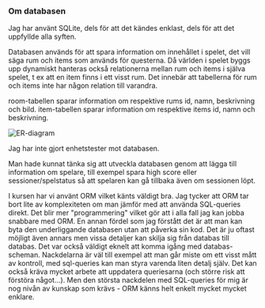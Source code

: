 ### Om databasen

Jag har använt SQLite, dels för att det kändes enklast, dels för att det uppfyllde alla syften.

Databasen används för att spara information om innehållet i spelet, det vill säga rum och items som används för questerna. Då världen i spelet byggs upp dynamiskt hanteras också relationerna mellan rum och items i själva spelet, t ex att en item finns i ett visst rum. Det innebär att tabellerna för rum och items inte har någon relation till varandra.

room-tabellen sparar information om respektive rums id, namn, beskrivning och bild. item-tabellen sparar information om respektive items id, namn och beskrivning.

![ER-diagram](/img/proj-er.png)

Jag har inte gjort enhetstester mot databasen.

Man hade kunnat tänka sig att utveckla databasen genom att lägga till information om spelare, till exempel spara high score eller sessioner/spelstatus så att spelaren kan gå tillbaka även om sessionen löpt.

I kursen har vi använt ORM vilket känts väldigt bra. Jag tycker att ORM tar bort lite av komplexiteten om man jämför med att använda SQL-queries direkt. Det blir mer "programmering" vilket gör att i alla fall jag kan jobba snabbare med ORM. En annan fördel som jag förstått det är att man kan byta den underliggande databasen utan att påverka sin kod. Det är ju oftast möjligt även annars men vissa detaljer kan skilja sig från databas till databas. Det var också väldigt eknelt att komma igång med databas-scheman. Nackdelarna är väl till exempel att man går miste om ett visst mått av kontroll, med sql-queries kan man styra varenda liten detalj själv. Det kan också kräva mycket arbete att uppdatera queriesarna (och större risk att förstöra något...). Men den största nackdelen med SQL-queries för mig är nog nivån av kunskap som krävs - ORM känns helt enkelt mycket mycket enklare.
